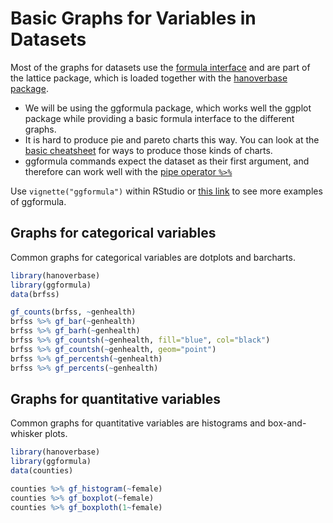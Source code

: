 # Basic Graphs for Variables in Datasets

Most of the graphs for datasets use the [formula interface](formulas.md) and are part of the lattice package, which is loaded together with the [hanoverbase package](packagesAsToolboxes.md).

- We will be using the ggformula package, which works well the ggplot package while providing a basic formula interface to the different graphs.
- It is hard to produce pie and pareto charts this way. You can look at the [basic cheatsheet](../cheatSheet.md) for ways to produce those kinds of charts.
- ggformula commands expect the dataset as their first argument, and therefore can work well with the [pipe operator `%>%`](piping.md)

Use `vignette("ggformula")` within RStudio or [this link](https://cran.r-project.org/web/packages/ggformula/vignettes/ggformula.html) to see more examples of ggformula.

## Graphs for categorical variables

Common graphs for categorical variables are dotplots and barcharts.

```r
library(hanoverbase)
library(ggformula)
data(brfss)

gf_counts(brfss, ~genhealth)
brfss %>% gf_bar(~genhealth)
brfss %>% gf_barh(~genhealth)
brfss %>% gf_countsh(~genhealth, fill="blue", col="black")
brfss %>% gf_countsh(~genhealth, geom="point")
brfss %>% gf_percentsh(~genhealth)
brfss %>% gf_percents(~genhealth)
```

## Graphs for quantitative variables

Common graphs for quantitative variables are histograms and box-and-whisker plots.

```r
library(hanoverbase)
library(ggformula)
data(counties)

counties %>% gf_histogram(~female)
counties %>% gf_boxplot(~female)
counties %>% gf_boxploth(1~female)
```

